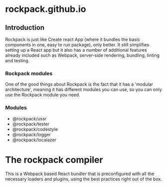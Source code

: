 # rockpack.github.io

## Introduction

Rockpack is just like Create react App (where it bundles the basic components in one, easy to run package), only better. It still simplifies setting up a React app but it also has a number of additional features already included such as Webpack, server-side rendering, bundling, linting and testing.

### Rockpack modules

One of the good things about Rockpack is the fact that it has a 'modular architecture', meaning it has different modules you can use, so you can only use the Rockpack module you need.

### Modules


- @rockpack/ussr
- @rockpack/tester
- @rockpack/codestyle
- @rockpack/logger
- @rockpack/localazer

# The rockpack compiler

This is a Webpack based React bundler that is preconfigured with all the necessary loaders and plugins, using the best practices right out of the box.
